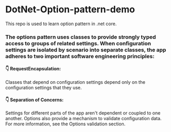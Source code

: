 # DotNet-Option-pattern-demo
This repo is used to learn option pattern in .net core.
### The options pattern uses classes to provide strongly typed access to groups of related settings. When configuration settings are isolated by scenario into separate classes, the app adheres to two important software engineering principles:

#### 👇 RequestEncapsulation:
Classes that depend on configuration settings depend only on the configuration settings that they use.
#### 👇 Separation of Concerns:
Settings for different parts of the app aren't dependent or coupled to one another.
Options also provide a mechanism to validate configuration data. For more information, see the Options validation section.
